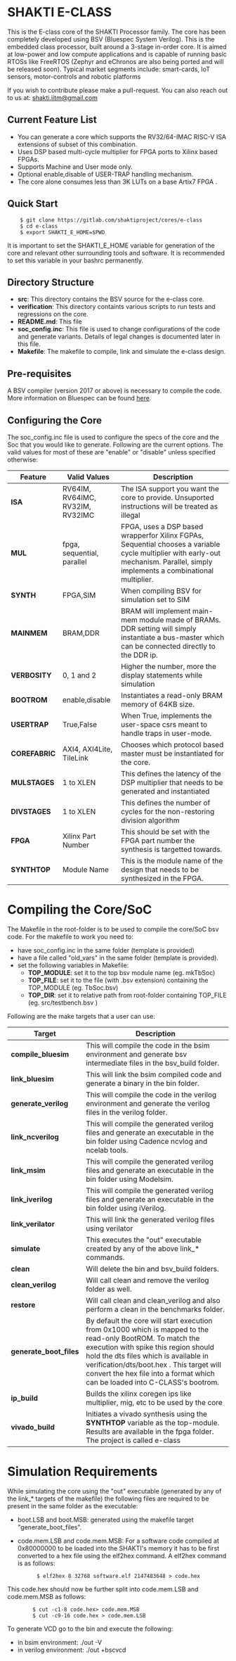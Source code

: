 # SHAKTI E-CLASS #

This is the E-class core of the SHAKTI Processor family. The core has been completely developed using BSV (Bluespec System Verilog). This is the embedded class processor, built around a 3-stage in-order core. It is aimed at low-power and low compute applications and is capable of running basic RTOSs like FreeRTOS (Zephyr and eChronos are also being ported and will be released soon). Typical market segments include: smart-cards, IoT sensors, motor-controls and robotic platforms

If you wish to contribute please make a pull-request. You can also reach out to us at: shakti.iitm@gmail.com

## Current Feature List

* You can generate a core which supports the RV32/64-IMAC RISC-V ISA extensions of subset of this combination.
* Uses DSP based multi-cycle multiplier for FPGA ports to Xilinx based FPGAs.
* Supports Machine and User mode only.
* Optional enable,disable of USER-TRAP handling mechanism.
* The core alone consumes less than 3K LUTs on a base Artix7 FPGA .

## Quick Start

        $ git clone https://gitlab.com/shaktiproject/cores/e-class
        $ cd e-class
        $ export SHAKTI_E_HOME=$PWD
        
It is important to set the SHAKTI_E_HOME variable for generation of the core and relevant other surrounding tools and software. It is recommended
to set this variable in your bashrc permanently.

## Directory Structure

* **src**: This directory contains the BSV source for the e-class core.
* **verification**: This directory containts various scripts to run tests and regressions on the core.
* **README.md**: This file
* **soc_config.inc**: This file is used to change configurations of the code and generate variants. Details of legal changes is documented later in this file.
* **Makefile**: The makefile to compile, link and simulate the e-class design.

## Pre-requisites

A BSV compiler (version 2017 or above) is necessary to compile the code. More information on Bluespec can be found [here](www.bluespec.com).

## Configuring the Core ###

The soc_config.inc file is used to configure the specs of the core and the Soc that you would like to generate. Following are the current options. The valid values for most of these are "enable" or "disable" unless specified otherwise:

| Feature  | Valid Values | Description |
|----------|--------------|-------------|
| __ISA__  | RV64IM, RV64IMC,</br> RV32IM, RV32IMC | The ISA support you want the core to provide. Unsuported instructions will be treated as illegal |
| __MUL__  | fpga, sequential, parallel | FPGA, uses a DSP based wrapperfor Xilinx FGPAs, Sequential chooses a variable cycle multiplier with early-out mechanism. Parallel, simply implements a combinational multiplier. |
|__SYNTH__ |  FPGA,SIM    |  When compiling BSV for simulation set to SIM|
|__MAINMEM__  | BRAM,DDR| BRAM will implement main-mem module made of BRAMs. DDR setting will simply instantiate a bus-master which can be connected directly to the DDR ip.|
|__VERBOSITY__  | 0, 1 and 2 |Higher the number, more the display statements while simulation|
|__BOOTROM__|enable,disable|Instantiates a read-only BRAM memory of 64KB size.|
| __USERTRAP__|True,False| When True, implements the user-space csrs meant to handle traps in user-mode.|
|__COREFABRIC__|AXI4, AXI4Lite, TileLink| Chooses which protocol based master must be instantiated for the core.|
|__MULSTAGES__| 1 to XLEN| This defines the latency of the DSP multiplier that needs to be generated and instantiated|
|__DIVSTAGES__| 1 to XLEN| This defines the number of cycles for the non-restoring division algorithm|
|__FPGA__| Xilinx Part Number| This should be set with the FPGA part number the synthesis is targetted towards.|
|__SYNTHTOP__| Module Name| This is the module name of the design that needs to be synthesized in the FPGA.|

# Compiling the Core/SoC

The Makefile in the root-folder is to be used to compile the core/SoC bsv code. For the makefile to work you need to:

* have soc_config.inc in the same folder (template is provided)
* have a file called "old_vars" in the same folder (template is provided). 
* set the following variables in Makefile:
    * __TOP_MODULE__: set it to the top bsv module name (eg. mkTbSoc)
    * __TOP_FILE__:   set it to the file (with .bsv extension) containing the TOP_MODULE (eg. TbSoc.bsv)
    * __TOP_DIR__:    set it to relative path from root-folder containing TOP_FILE (eg. src/testbench.bsv )

Following are the make targets that a user can use:

| Target | Description |
|--------|-------------|
|__compile_bluesim__| This will compile the code in the bsim environment and generate bsv intermediate files in the bsv_build folder.|
|__link_bluesim__|This will link the bsim compiled code and generate a binary in the bin folder.|
|__generate_verilog__|This will compile the code in the verilog environment and generate the verilog files in the verilog folder.|
|__link_ncverilog__| This will compile the generated verilog files and generate an executable in the bin folder using Cadence ncvlog and ncelab tools.|
|__link_msim__|This will compile the generated verilog files and generate an executable in the bin folder using Modelsim.|
|__link_iverilog__|This will compile the generated verilog files and generate an executable in the bin folder using iVerilog.|
|__link_verilator__| This will link the generated verilog files using verilator|
|__simulate__|This executes the "out" executable created by any of the above link_* commands.|
|__clean__| Will delete the bin and bsv_build folders.|
|__clean_verilog__|Will call clean and remove the verilog folder as well.|
|__restore__|Will call clean and clean_verilog  and also perform a clean in the benchmarks folder.|
|__generate_boot_files__|By default the core will start execution from 0x1000 which is mapped to the read-only BootROM. To match the execution with spike this region should hold the dts files which is available in verification/dts/boot.hex . This target will convert the hex file into a format which can be loaded into C-CLASS's bootrom.|
|__ip_build__| Builds the xilinx coregen ips like multiplier, mig, etc to be used by the core|
|__vivado_build__| Initiates a vivado synthesis using the __SYNTHTOP__ variable as the top-module. Results are available in the fpga folder. The project is called e-class|

# Simulation Requirements

While simulating the core using the "out" executable (generated by any of the link_* targets of the makefile) the following files are required to be present in the same folder as the executable:

* boot.LSB and boot.MSB: generated using the makefile target "generate_boot_files".
* code.mem.LSB and code.mem.MSB: For a software code compiled at 0x80000000 to be loaded into the SHAKTI's memory it has to be first converted to a hex file using the elf2hex command. A elf2hex command is as follows:

            $ elf2hex 8 32768 software.elf 2147483648 > code.hex

This code.hex should now be further split into code.mem.LSB and code.mem.MSB as follows:

            $ cut -c1-8 code.hex> code.mem.MSB 
            $ cut -c9-16 code.hex > code.mem.LSB 
   
To generate VCD go to the bin and execute the following:

* in bsim environment: ./out -V
* in verilog environment: ./out +bscvcd